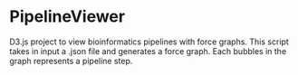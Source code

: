 # PipelineViewer
D3.js project to view bioinformatics pipelines with force graphs. This script takes in input a .json file and generates a force graph. Each bubbles in the graph represents a pipeline step.
